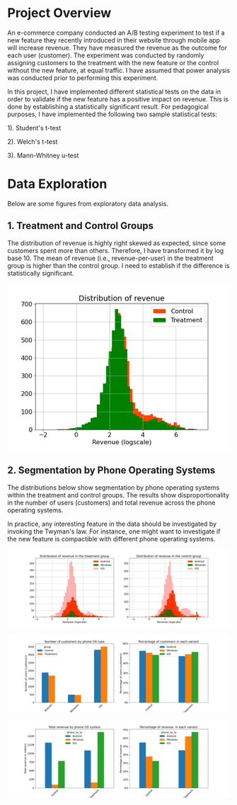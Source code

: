 # Project Overview

An e-commerce company conducted an A/B testing experiment to test if a new feature they recently introduced in their website through mobile app will increase revenue. They have measured the revenue as the outcome for each user (customer). The experiment was conducted by randomly assigning customers to the treatment with the new feature or the control without the new feature, at equal traffic. I have assumed that power analysis was conducted prior to performing this experiment.

In this project, I have implemented different statistical tests on the data in order to validate if the new feature has a positive impact on revenue. This is done by establishing a statistically significant result.  For pedagogical purposes, I have implemented the following two sample statistical tests:

1). Student's t-test

2). Welch's t-test

3). Mann-Whitney u-test


# Data Exploration
Below are some figures from exploratory data analysis.

## 1. Treatment and Control Groups
The distribution of revenue is highly right skewed as expected, since some customers spent more than others. Therefore, I have transformed it by log base 10. The mean of revenue (i.e., revenue-per-user) in the treatment group is higher than the control group. I need to establish if the difference is statistically significant. 

![fig](ab-testing/images/fig1.png)

## 2. Segmentation by Phone Operating Systems
The distributions below show segmentation by phone operating systems within the treatment and control groups. The results show disproportionality in the number of users (customers) and total revenue across the phone operating systems.

In practice, any interesting feature in the data should be investigated by invoking the Twyman's law. For instance, one might want to investigate if the new feature is compactible with different phone operating systems.

![fig](ab-testing/images/fig4.png)

![fig](ab-testing/images/fig3.png)

![fig](ab-testing/images/fig2.png)


